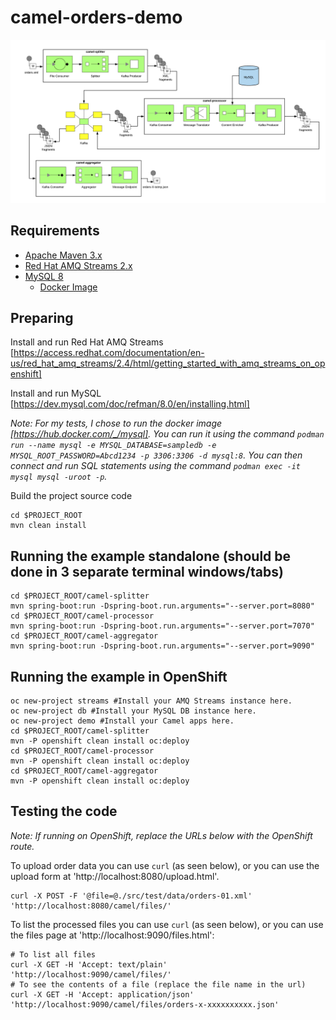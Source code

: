# camel-orders-demo

![Demo Architecture](./images/demo_architecture.png)

## Requirements

- [Apache Maven 3.x](http://maven.apache.org)
- [Red Hat AMQ Streams 2.x](https://developers.redhat.com/products/amq/overview)
- [MySQL 8](https://www.mysql.com/oem/)
  - [Docker Image](https://hub.docker.com/_/mysql)

## Preparing

Install and run Red Hat AMQ Streams [https://access.redhat.com/documentation/en-us/red_hat_amq_streams/2.4/html/getting_started_with_amq_streams_on_openshift]

Install and run MySQL [https://dev.mysql.com/doc/refman/8.0/en/installing.html]

_Note: For my tests, I chose to run the docker image [https://hub.docker.com/_/mysql]. You can run it using the command `podman run --name mysql -e MYSQL_DATABASE=sampledb -e MYSQL_ROOT_PASSWORD=Abcd1234 -p 3306:3306 -d mysql:8`. You can then connect and run SQL statements using the command `podman exec -it mysql mysql -uroot -p`._

Build the project source code

```
cd $PROJECT_ROOT
mvn clean install
```

## Running the example standalone (should be done in 3 separate terminal windows/tabs)

```
cd $PROJECT_ROOT/camel-splitter
mvn spring-boot:run -Dspring-boot.run.arguments="--server.port=8080"
cd $PROJECT_ROOT/camel-processor
mvn spring-boot:run -Dspring-boot.run.arguments="--server.port=7070"
cd $PROJECT_ROOT/camel-aggregator
mvn spring-boot:run -Dspring-boot.run.arguments="--server.port=9090"
```

## Running the example in OpenShift

```
oc new-project streams #Install your AMQ Streams instance here.
oc new-project db #Install your MySQL DB instance here.
oc new-project demo #Install your Camel apps here.
cd $PROJECT_ROOT/camel-splitter
mvn -P openshift clean install oc:deploy
cd $PROJECT_ROOT/camel-processor
mvn -P openshift clean install oc:deploy
cd $PROJECT_ROOT/camel-aggregator
mvn -P openshift clean install oc:deploy
```

## Testing the code

_Note: If running on OpenShift, replace the URLs below with the OpenShift route._

To upload order data you can use `curl` (as seen below), or you can use the upload form at 'http://localhost:8080/upload.html'.

```
curl -X POST -F '@file=@./src/test/data/orders-01.xml' 'http://localhost:8080/camel/files/'
```

To list the processed files you can use `curl` (as seen below), or you can use the files page at 'http://localhost:9090/files.html':

```
# To list all files
curl -X GET -H 'Accept: text/plain' 'http://localhost:9090/camel/files/'
# To see the contents of a file (replace the file name in the url)
curl -X GET -H 'Accept: application/json' 'http://localhost:9090/camel/files/orders-x-xxxxxxxxxx.json'
```
